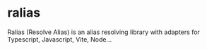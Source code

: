 # ralias
Ralias (Resolve Alias) is an alias resolving library with adapters for Typescript, Javascript, Vite, Node... 
